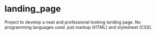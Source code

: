 # landing_page
Project to develop a neat and professional looking landing page. No programming languages used. just markup (HTML) and stylesheet (CSS).
